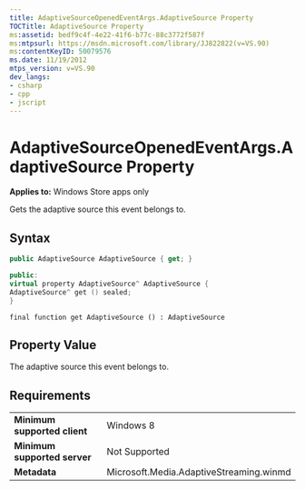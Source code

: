```yaml
---
title: AdaptiveSourceOpenedEventArgs.AdaptiveSource Property
TOCTitle: AdaptiveSource Property
ms:assetid: bedf9c4f-4e22-41f6-b77c-88c3772f587f
ms:mtpsurl: https://msdn.microsoft.com/library/JJ822822(v=VS.90)
ms:contentKeyID: 50079576
ms.date: 11/19/2012
mtps_version: v=VS.90
dev_langs:
- csharp
- cpp
- jscript
---
```


# AdaptiveSourceOpenedEventArgs.AdaptiveSource Property

**Applies to:** Windows Store apps only

Gets the adaptive source this event belongs to.

## Syntax

```csharp
public AdaptiveSource AdaptiveSource { get; }
```

```cpp
public:
virtual property AdaptiveSource^ AdaptiveSource {
AdaptiveSource^ get () sealed;
}
```

```jscript
final function get AdaptiveSource () : AdaptiveSource
```

## Property Value

The adaptive source this event belongs to.

## Requirements

|||
|--- |--- |
|**Minimum supported client**|Windows 8|
|**Minimum supported server**|Not Supported|
|**Metadata**|Microsoft.Media.AdaptiveStreaming.winmd|

